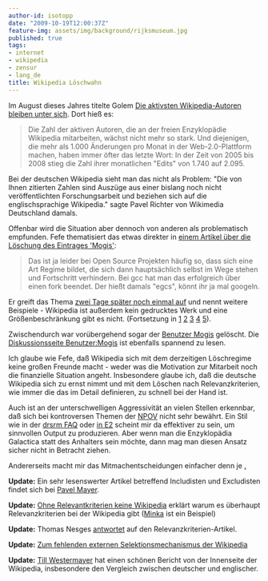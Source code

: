 ```yaml
---
author-id: isotopp
date: "2009-10-19T12:00:37Z"
feature-img: assets/img/background/rijksmuseum.jpg
published: true
tags:
- internet
- wikipedia
- zensur
- lang_de
title: Wikipedia Löschwahn
---
```

Im August dieses Jahres titelte Golem 
[Die aktivsten Wikipedia-Autoren bleiben unter sich](http://www.golem.de/0908/69071.html). Dort hieß es: 

> Die Zahl der aktiven Autoren, die an der freien Enzyklopädie Wikipedia
> mitarbeiten, wächst nicht mehr so stark. Und diejenigen, die mehr als
> 1.000 Änderungen pro Monat in der Web-2.0-Plattform machen, haben immer
> öfter das letzte Wort: In der Zeit von 2005 bis 2008 stieg die Zahl ihrer
> monatlichen "Edits" von 1.740 auf 2.095.

Bei der deutschen Wikipedia sieht man das nicht als Problem: "Die von Ihnen
zitierten Zahlen sind Auszüge aus einer bislang noch nicht veröffentlichten
Forschungsarbeit und beziehen sich auf die englischsprachige Wikipedia."
sagte Pavel Richter von Wikimedia Deutschland damals.

Offenbar wird die Situation aber dennoch von anderen als problematisch
empfunden. Fefe thematisiert das etwas direkter in
[einem Artikel über die Löschung des Eintrages 'Mogis'](http://blog.fefe.de/?ts=b429aadf):

> Das ist ja leider bei Open Source Projekten häufig so, dass sich eine Art
> Regime bildet, die sich dann hauptsächlich selbst im Wege stehen und
> Fortschritt verhindern. Bei gcc hat man das erfolgreich über einen fork
> beendet. Der hießt damals "egcs", könnt ihr ja mal googeln.

Er greift das Thema 
[zwei Tage später noch einmal auf](http://blog.fefe.de/?ts=b424e464) und
nennt weitere Beispiele - Wikipedia ist außerdem kein gedrucktes Werk und
eine Größenbeschränkung gibt es nicht. (Fortsetzung in 
[1](http://blog.fefe.de/?ts=b424a581) 
[2](http://blog.fefe.de/?ts=b4258234) 
[3](http://blog.fefe.de/?ts=b425953e) 
[4](http://blog.fefe.de/?ts=b4259cfb) 
[5](http://blog.fefe.de/?ts=b4228f20)).

Zwischendurch war vorübergehend sogar der 
[Benutzer Mogis](http://de.wikipedia.org/wiki/Benutzer:Mogis) gelöscht. Die 
[Diskussionsseite Benutzer:Mogis](http://de.wikipedia.org/wiki/Benutzer_Diskussion:Mogis) ist
ebenfalls spannend zu lesen.

Ich glaube wie Fefe, daß Wikipedia sich mit dem derzeitigen Löschregime
keine großen Freunde macht - weder was die Motivation zur Mitarbeit noch die
finanzielle Situation angeht. Insbesondere glaube ich, daß die deutsche
Wikipedia sich zu ernst nimmt und mit dem Löschen nach Relevanzkriterien,
wie immer die das im Detail definieren, zu schnell bei der Hand ist.

Auch ist an der unterschwelligen Aggressivität an vielen Stellen erkennbar,
daß sich bei kontroversen Themen der
[NPOV](http://de.wikipedia.org/wiki/Wikipedia:NPOV) nicht sehr bewährt. Ein
Stil wie in der
[drsrm FAQ](http://azundris.com/output/rp/drsrm/faq/faq.xml#Tolkien) oder 
[in E2](http://everything2.org/index.pl?node=Abortion) scheint mir da
effektiver zu sein, um sinnvollen Output zu produzieren. Aber wenn man die
Enzyklopädia Galactica statt des Anhalters sein möchte, dann mag man diesen
Ansatz sicher nicht in Betracht ziehen.

Andererseits macht mir das Mitmachentscheidungen einfacher denn je
[.](http://de.wikipedia.org/wiki/Benutzer:Isotopp)

**Update:** Ein sehr lesenswerter Artikel betreffend Includisten und Excludisten findet sich bei 
[Pavel Mayer](http://aggregat7.ath.cx/2009/10/19/99-aller-deutschen-sind-irrelevant).

**Update:**  [Ohne Relevantkriterien keine Wikipedia](http://notes.computernotizen.de/2009/10/20/ohne-relevanzkriterien-keine-wikipedia/)
erklärt warum es überhaupt Relevanzkriterien bei der Wikipedia gibt
([Minka](http://de.wikipedia.org/wiki/Benutzer:Streifengrasmaus/Minka) ist ein
Beispiel)

**Update:** Thomas Nesges  [antwortet](http://blog.thomasnesges.de/archives/1286-Es-geht-nicht-um-MOGIS.html)
auf den Relevanzkriterien-Artikel.

**Update:** [Zum fehlenden externen Selektionsmechanismus der Wikipedia](http://sozialtheoristen.de/2009/10/20/zum-fehlenden-externen-selektionsmechanismus-der-wikipedia/)

**Update:** [Till Westermayer](http://blog.till-westermayer.de/index.php/2009/10/21/lang-ein-versuch-uber-wikipedia/)
hat einen schönen Bericht von der Innenseite der Wikipedia, insbesondere den
Vergleich zwischen deutscher und englischer.
